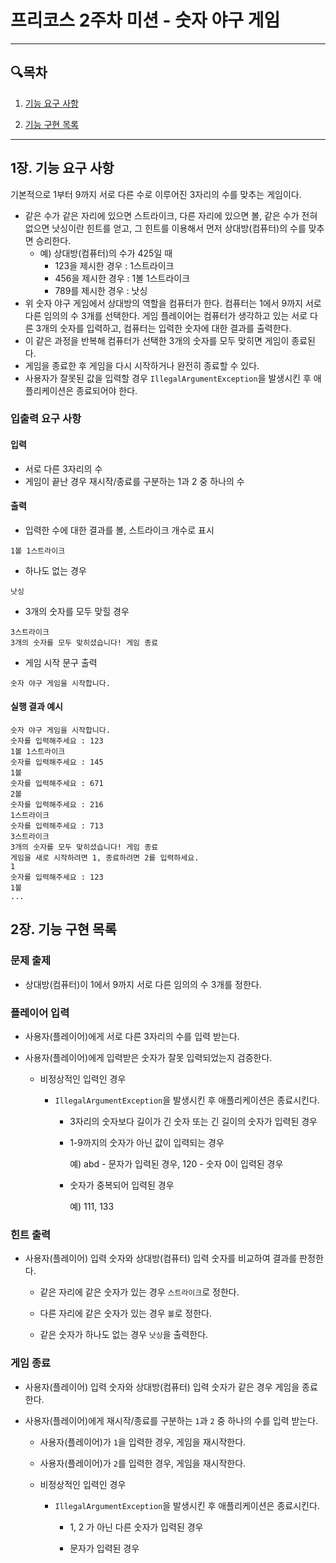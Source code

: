 # 프리코스 2주차 미션 - 숫자 야구 게임

-----------

## 🔍목차

1. [기능 요구 사항](#1장.-기능-요구-사항)

2. [기능 구현 목록](#2장.-기능-구현-목록)

-----------

## 1장. 기능 요구 사항

기본적으로 1부터 9까지 서로 다른 수로 이루어진 3자리의 수를 맞추는 게임이다.

- 같은 수가 같은 자리에 있으면 스트라이크, 다른 자리에 있으면 볼, 같은 수가 전혀 없으면 낫싱이란 힌트를 얻고, 그 힌트를 이용해서 먼저 상대방(컴퓨터)의 수를 맞추면 승리한다.
    - 예) 상대방(컴퓨터)의 수가 425일 때
        - 123을 제시한 경우 : 1스트라이크
        - 456을 제시한 경우 : 1볼 1스트라이크
        - 789를 제시한 경우 : 낫싱
- 위 숫자 야구 게임에서 상대방의 역할을 컴퓨터가 한다. 컴퓨터는 1에서 9까지 서로 다른 임의의 수 3개를 선택한다. 게임 플레이어는 컴퓨터가 생각하고 있는 서로 다른 3개의 숫자를 입력하고, 컴퓨터는 입력한 숫자에 대한
  결과를 출력한다.
- 이 같은 과정을 반복해 컴퓨터가 선택한 3개의 숫자를 모두 맞히면 게임이 종료된다.
- 게임을 종료한 후 게임을 다시 시작하거나 완전히 종료할 수 있다.
- 사용자가 잘못된 값을 입력할 경우 `IllegalArgumentException`을 발생시킨 후 애플리케이션은 종료되어야 한다.

### 입출력 요구 사항

#### 입력

- 서로 다른 3자리의 수
- 게임이 끝난 경우 재시작/종료를 구분하는 1과 2 중 하나의 수

#### 출력

- 입력한 수에 대한 결과를 볼, 스트라이크 개수로 표시

```
1볼 1스트라이크
```

- 하나도 없는 경우

```
낫싱
```

- 3개의 숫자를 모두 맞힐 경우

```
3스트라이크
3개의 숫자를 모두 맞히셨습니다! 게임 종료
```

- 게임 시작 문구 출력

```
숫자 야구 게임을 시작합니다.
``` 

#### 실행 결과 예시

```
숫자 야구 게임을 시작합니다.
숫자를 입력해주세요 : 123
1볼 1스트라이크
숫자를 입력해주세요 : 145
1볼
숫자를 입력해주세요 : 671
2볼
숫자를 입력해주세요 : 216
1스트라이크
숫자를 입력해주세요 : 713
3스트라이크
3개의 숫자를 모두 맞히셨습니다! 게임 종료
게임을 새로 시작하려면 1, 종료하려면 2를 입력하세요.
1
숫자를 입력해주세요 : 123
1볼
...
```

## 2장. 기능 구현 목록

### 문제 출제

- 상대방(컴퓨터)이 1에서 9까지 서로 다른 임의의 수 3개를 정한다.

### 플레이어 입력

- 사용자(플레이어)에게 서로 다른 3자리의 수를 입력 받는다.

- 사용자(플레이어)에게 입력받은 숫자가 잘못 입력되었는지 검증한다.

    - 비정상적인 입력인 경우

        - `IllegalArgumentException`을 발생시킨 후 애플리케이션은 종료시킨다.

            - 3자리의 숫자보다 길이가 긴 숫자 또는 긴 길이의 숫자가 입력된 경우

            - 1-9까지의 숫자가 아닌 값이 입력되는 경우

              예) abd  - 문자가 입력된 경우, 120 - 숫자 0이 입력된 경우

            - 숫자가 중복되어 입력된 경우

              예) 111, 133

### 힌트 출력

- 사용자(플레이어) 입력 숫자와 상대방(컴퓨터) 입력 숫자를 비교하여 결과를 판정한다.

    - 같은 자리에 같은 숫자가 있는 경우 `스트라이크`로 정한다.

    - 다른 자리에 같은 숫자가 있는 경우 `볼`로 정한다.

    - 같은 숫자가 하나도 없는 경우 `낫싱`을 출력한다.

### 게임 종료

- 사용자(플레이어) 입력 숫자와 상대방(컴퓨터) 입력 숫자가 같은 경우 게임을 종료한다.

- 사용자(플레이어)에게 재시작/종료를 구분하는 `1`과 `2` 중 하나의 수를 입력 받는다.

    - 사용자(플레이어)가 `1`을 입력한 경우, 게임을 재시작한다.

    - 사용자(플레이어)가 `2`를 입력한 경우, 게임을 재시작한다.

    - 비정상적인 입력인 경우

        - `IllegalArgumentException`을 발생시킨 후 애플리케이션은 종료시킨다.

            - 1, 2 가 아닌 다른 숫자가 입력된 경우

            - 문자가 입력된 경우
